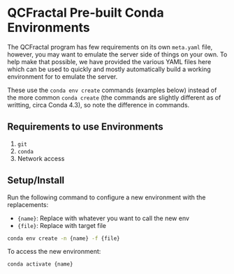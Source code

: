 # QCFractal Pre-built Conda Environments

The QCFractal program has few requirements on its own `meta.yaml` file, however,
you may want to emulate the server side of things on your own. To help make that 
possible, we have provided the various YAML files here which can be used 
to quickly and mostly automatically build a working environment for to emulate 
the server. 

These use the `conda env create` commands (examples below) instead of the 
more common `conda create` (the commands are slightly different as of writting, 
circa Conda 4.3), so note the difference in commands.

## Requirements to use Environments

1. `git`
2. `conda`
3. Network access

## Setup/Install

Run the following command to configure a new environment with the replacements:

* `{name}`: Replace with whatever you want to call the new env
* `{file}`: Replace with target file

```bash
conda env create -n {name} -f {file}
```

To access the new environment:
```bash
conda activate {name}
```
